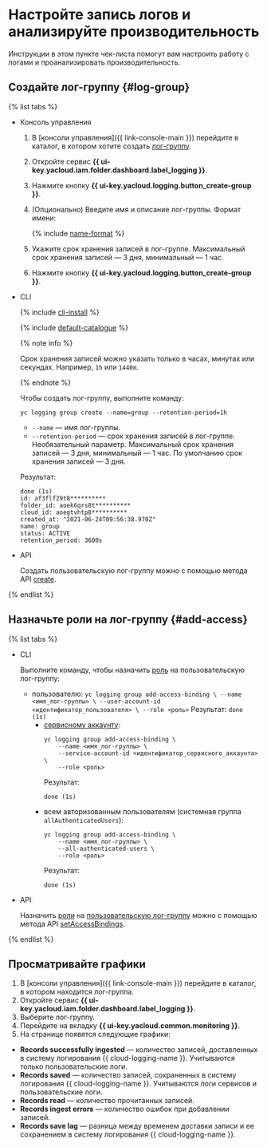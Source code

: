 # Настройте запись логов и анализируйте производительность

Инструкции в этом пункте чек-листа помогут вам настроить работу с логами и проанализировать производительность.

## Создайте лог-группу {#log-group}

{% list tabs %}

- Консоль управления

    1. В [консоли управления]({{ link-console-main }}) перейдите в каталог, в котором хотите создать [лог-группу](../../logging/concepts/log-group.md).
    1. Откройте сервис **{{ ui-key.yacloud.iam.folder.dashboard.label_logging }}**.
    1. Нажмите кнопку **{{ ui-key.yacloud.logging.button_create-group }}**.
    1. (Опционально) Введите имя и описание лог-группы. Формат имени:

        {% include [name-format](../../_includes/name-format.md) %}

    1. Укажите срок хранения записей в лог-группе. Максимальный срок хранения записей — 3 дня, минимальный — 1 час.
    1. Нажмите кнопку **{{ ui-key.yacloud.logging.button_create-group }}**.

- CLI

    {% include [cli-install](../../_includes/cli-install.md) %}

    {% include [default-catalogue](../../_includes/default-catalogue.md) %}

    {% note info %}

    Срок хранения записей можно указать только в часах, минутах или секундах. Например, `1h` или `1440m`.

    {% endnote %}

    Чтобы создать лог-группу, выполните команду:

    ```
    yc logging group create --name=group --retention-period=1h
    ```

    * `--name` — имя лог-группы.
    * `--retention-period` — срок хранения записей в лог-группе. Необязательный параметр. Максимальный срок хранения записей — 3 дня, минимальный — 1 час. По умолчанию срок хранения записей — 3 дня.

    Результат:

    ```
    done (1s)
    id: af3flf29t8**********
    folder_id: aoek6qrs8t**********
    cloud_id: aoegtvhtp8**********
    created_at: "2021-06-24T09:56:38.970Z"
    name: group
    status: ACTIVE
    retention_period: 3600s
    ```

- API

    Создать пользовательскую лог-группу можно с помощью метода API [create](../../logging/api-ref/LogGroup/create.md).

{% endlist %}

## Назначьте роли на лог-группу {#add-access}

{% list tabs %}

- CLI

  Выполните команду, чтобы назначить [роль](../../resource-manager/security/index.md) на пользовательскую лог-группу:

  * пользователю:
        ```
        yc logging group add-access-binding \
            --name <имя_лог-группы> \
            --user-account-id <идентификатор_пользователя> \
            --role <роль>
        ```
        Результат:
        ```
        done (1s)
        ```
    * [сервисному аккаунту](../../iam/concepts/users/service-accounts.md):  
        ```
        yc logging group add-access-binding \
            --name <имя_лог-группы> \
            --service-account-id <идентификатор_сервисного_аккаунта> \
            --role <роль>
        ```
        Результат:
        ```
        done (1s)
        ```
    * всем авторизованным пользователям (системная группа `allAuthenticatedUsers`):
        ```
        yc logging group add-access-binding \
            --name <имя_лог-группы> \
            --all-authenticated-users \
            --role <роль>
        ```
        Результат:
        ```
        done (1s)
        ```

- API

    Назначить [роли](../../resource-manager/security/index.md#roles-list) на [пользовательскую лог-группу](../../logging/concepts/log-group.md) можно с помощью метода API [setAccessBindings](../../logging/api-ref/LogGroup/setAccessBindings.md).

{% endlist %}

## Просматривайте графики

1. В [консоли управления]({{ link-console-main }}) перейдите в каталог, в котором находится лог-группа.
1. Откройте сервис **{{ ui-key.yacloud.iam.folder.dashboard.label_logging }}**.
1. Выберите лог-группу.
1. Перейдите на вкладку **{{ ui-key.yacloud.common.monitoring }}**.
1. На странице появятся следующие графики:
  * **Records successfully ingested** — количество записей, доставленных в систему логирования {{ cloud-logging-name }}. Учитываются только пользовательские логи.
  * **Records saved** — количество записей, сохраненных в систему логирования {{ cloud-logging-name }}. Учитываются логи сервисов и пользовательские логи.
  * **Records read** — количество прочитанных записей.
  * **Records ingest errors** — количество ошибок при добавлении записей.
  * **Records save lag** — разница между временем доставки записи и ее сохранением в систему логирования {{ cloud-logging-name }}.